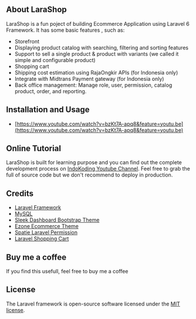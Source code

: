 ## About LaraShop

LaraShop is a fun poject of building Ecommerce Application using Laravel 6 Framework. It has some basic features , such as:

- Storefront
- Displaying product catalog with searching, filtering and sorting features
- Support to sell a single product & product with variants (we called it simple and configurable product)
- Shopping cart
- Shipping cost estimation using RajaOngkir APIs (for Indonesia only)
- Integrate with Midtrans Payment gateway (for Indonesia only)
- Back office management: Manage role, user, permission, catalog product, order, and reporting.

## Installation and Usage

- [https://www.youtube.com/watch?v=bzKt7A-apq8&feature=youtu.be](https://www.youtube.com/watch?v=bzKt7A-apq8&feature=youtu.be)

## Online Tutorial

LaraShop is built for learning purpose and you can find out the complete development process on [IndoKoding Youtube Channel](https://www.youtube.com/channel/UCOYDLKGC80YpGSVDM5nttOg). Feel free to grab the full of source code but we don't recommend to deploy in production.

## Credits

- [Laravel Framework](https://laravel.com)
- [MySQL](https://www.mysql.com/)
- [Sleek Dashboard Bootstrap Theme](https://github.com/tafcoder/sleek-dashboard)
- [Ezone Ecommerce Theme](https://hastech.company/)
- [Spatie Laravel Permission](https://github.com/spatie/laravel-permission)
- [Laravel Shopping Cart](https://github.com/darryldecode/laravelshoppingcart)

## Buy me a coffee

If you find this usefull, feel free to buy me a coffee 


## License

The Laravel framework is open-source software licensed under the [MIT license](https://opensource.org/licenses/MIT).
